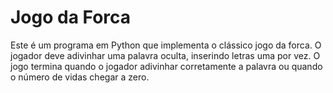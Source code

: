 # Jogo da Forca

Este é um programa em Python que implementa o clássico jogo da forca. O jogador deve adivinhar uma palavra oculta, inserindo letras uma por vez. O jogo termina quando o jogador adivinhar corretamente a palavra ou quando o número de vidas chegar a zero.
